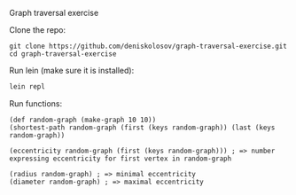 Graph traversal exercise

Clone the repo:

```
git clone https://github.com/deniskolosov/graph-traversal-exercise.git
cd graph-traversal-exercise
```

Run lein (make sure it is installed):

```bash
lein repl 
```

Run functions:

```
(def random-graph (make-graph 10 10))
(shortest-path random-graph (first (keys random-graph)) (last (keys random-graph))

(eccentricity random-graph (first (keys random-graph))) ; => number expressing eccentricity for first vertex in random-graph

(radius random-graph) ; => minimal eccentricity
(diameter random-graph) ; => maximal eccentricity
```

